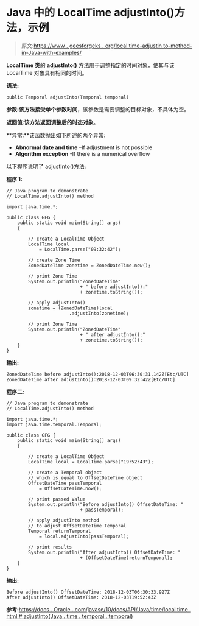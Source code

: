 # Java 中的 LocalTime adjustInto()方法，示例

> 原文:[https://www . geesforgeks . org/local time-adjustin to-method-in-Java-with-examples/](https://www.geeksforgeeks.org/localtime-adjustinto-method-in-java-with-examples/)

**LocalTime 类**的 **adjustInto()** 方法用于调整指定的时间对象，使其与该 LocalTime 对象具有相同的时间。

**语法:**

```
public Temporal adjustInto(Temporal temporal)

```

**参数:**该方法接受单个参数**时间**，该参数是需要调整的目标对象，不具体为空。

**返回值:**该方法返回**调整后的时态对象**。

**异常:**该函数抛出如下所述的两个异常:

*   **Abnormal date and time** –If adjustment is not possible
*   **Algorithm exception** -If there is a numerical overflow

以下程序说明了 adjustInto()方法:

**程序 1:**

```
// Java program to demonstrate
// LocalTime.adjustInto() method

import java.time.*;

public class GFG {
    public static void main(String[] args)
    {

        // create a LocalTime Object
        LocalTime local
            = LocalTime.parse("09:32:42");

        // create Zone Time
        ZonedDateTime zonetime = ZonedDateTime.now();

        // print Zone Time
        System.out.println("ZonedDateTime"
                           + " before adjustInto():"
                           + zonetime.toString());

        // apply adjustInto()
        zonetime = (ZonedDateTime)local
                       .adjustInto(zonetime);

        // print Zone Time
        System.out.println("ZonedDateTime"
                           + " after adjustInto():"
                           + zonetime.toString());
    }
}
```

**输出:**

```
ZonedDateTime before adjustInto():2018-12-03T06:30:31.142Z[Etc/UTC]
ZonedDateTime after adjustInto():2018-12-03T09:32:42Z[Etc/UTC]

```

**程序二:**

```
// Java program to demonstrate
// LocalTime.adjustInto() method

import java.time.*;
import java.time.temporal.Temporal;

public class GFG {
    public static void main(String[] args)
    {

        // create a LocalTime Object
        LocalTime local = LocalTime.parse("19:52:43");

        // create a Temporal object
        // which is equal to OffsetDateTime object
        OffsetDateTime passTemporal
            = OffsetDateTime.now();

        // print passed Value
        System.out.println("Before adjustInto() OffsetDateTime: "
                           + passTemporal);

        // apply adjustInto method
        // to adjust OffsetDateTime Temporal
        Temporal returnTemporal
            = local.adjustInto(passTemporal);

        // print results
        System.out.println("After adjustInto() OffsetDateTime: "
                           + (OffsetDateTime)returnTemporal);
    }
}
```

**输出:**

```
Before adjustInto() OffsetDateTime: 2018-12-03T06:30:33.927Z
After adjustInto() OffsetDateTime: 2018-12-03T19:52:43Z

```

**参考:**[https://docs . Oracle . com/javase/10/docs/API/Java/time/local time . html # adjustInto(Java . time . temporal . temporal)](https://docs.oracle.com/javase/10/docs/api/java/time/LocalTime.html#adjustInto(java.time.temporal.Temporal))
